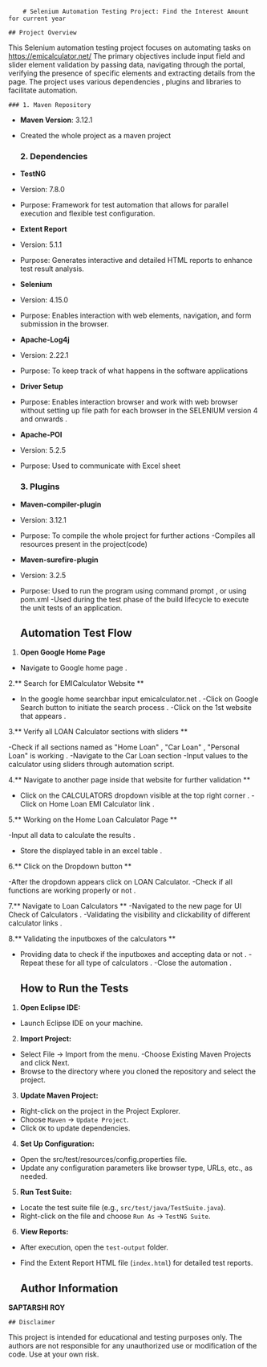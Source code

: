 
		# Selenium Automation Testing Project: Find the Interest Amount for current year

	## Project Overview
This Selenium automation testing project focuses on automating tasks on   https://emicalculator.net/
The primary objectives include input field and slider element validation by passing data, navigating through the portal, verifying the presence of specific elements and extracting details from the page. 
The project uses various dependencies , plugins and libraries to facilitate automation.
 
	### 1. Maven Repository
 
- **Maven Version**: 3.12.1
- Created the whole project as a maven project
 
	### 2. Dependencies
  
- **TestNG**
- Version: 7.8.0
- Purpose: Framework for test automation that allows for parallel execution and flexible test configuration.
 
- **Extent Report**
- Version: 5.1.1
- Purpose: Generates interactive and detailed HTML reports to enhance test result analysis.
 
- **Selenium**
- Version: 4.15.0
- Purpose: Enables interaction with web elements, navigation, and form submission in the browser.

- **Apache-Log4j**
- Version: 2.22.1
- Purpose: To keep track of what happens in the software applications
 

- **Driver Setup**
- Purpose: Enables interaction browser and work with web browser without setting up file path for each browser in the SELENIUM version 4 and onwards .

- **Apache-POI**
- Version: 5.2.5
- Purpose: Used to communicate with Excel sheet

	###  3. Plugins
 		
- **Maven-compiler-plugin**
- Version: 3.12.1
- Purpose: To compile the whole project for further actions
-Compiles all resources present in the project(code)

- **Maven-surefire-plugin**
- Version: 3.2.5
- Purpose: Used to run the program using command prompt , or using pom.xml
-Used during the test phase of the build lifecycle to execute the unit tests of an application.


	## Automation Test Flow
 
1. **Open Google Home Page**

- Navigate to Google home page  .

2.** Search for EMICalculator Website **

- In the google home searchbar input emicalculator.net  .
-Click on Google Search button to initiate the search process  .
-Click on the 1st website that appears .

3.** Verify all LOAN Calculator sections with sliders **

-Check if all sections named as "Home Loan" , "Car Loan" , "Personal Loan" is working .
-Navigate to the Car Loan section 
-Input values to the calculator using sliders through automation script.

4.** Navigate to another page inside that website for further validation **

- Click on the CALCULATORS dropdown visible at the top right corner .
-Click on Home Loan EMI Calculator link .

5.** Working on the Home Loan Calculator Page  **

-Input all data to calculate the results .
- Store the displayed table in an excel table .

6.** Click on the Dropdown button  **

-After the dropdown appears click on LOAN Calculator.
-Check if all functions are working properly or not .

7.** Navigate to Loan Calculators  **
-Navigated to the new page for UI Check of Calculators .
-Validating the visibility and clickability of different calculator links .

8.** Validating the inputboxes of the calculators **
- Providing data to check if the inputboxes and accepting data or not .
-Repeat these for all type of calculators .
-Close the automation .

	## How to Run the Tests
 
1. **Open Eclipse IDE:**
- Launch Eclipse IDE on your machine.

2. **Import Project:**
  - Select File -> Import from the menu.
   -Choose Existing Maven Projects and click Next.
   - Browse to the directory where you cloned the repository and select the project.
 
3. **Update Maven Project:**
- Right-click on the project in the Project Explorer.
- Choose `Maven` -> `Update Project`.
- Click `OK` to update dependencies.

4. **Set Up Configuration:**
 - Open the src/test/resources/config.properties file.
  - Update any configuration parameters like browser type, URLs, etc., as needed.
 
5. **Run Test Suite:**
- Locate the test suite file (e.g., `src/test/java/TestSuite.java`).
- Right-click on the file and choose `Run As` -> `TestNG Suite`.
 
6.  **View Reports:**
- After execution, open the `test-output` folder.
- Find the Extent Report HTML file (`index.html`) for detailed test reports.

	## Author Information

**SAPTARSHI  ROY**


	## Disclaimer
 
 
This project is intended for educational and testing purposes only. The authors are not responsible for any unauthorized use or modification of the code. Use at your own risk.

 